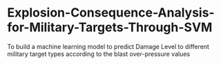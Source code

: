 # Explosion-Consequence-Analysis-for-Military-Targets-Through-SVM

To build a machine learning model to predict Damage Level to different military target types according to the blast over-pressure values
